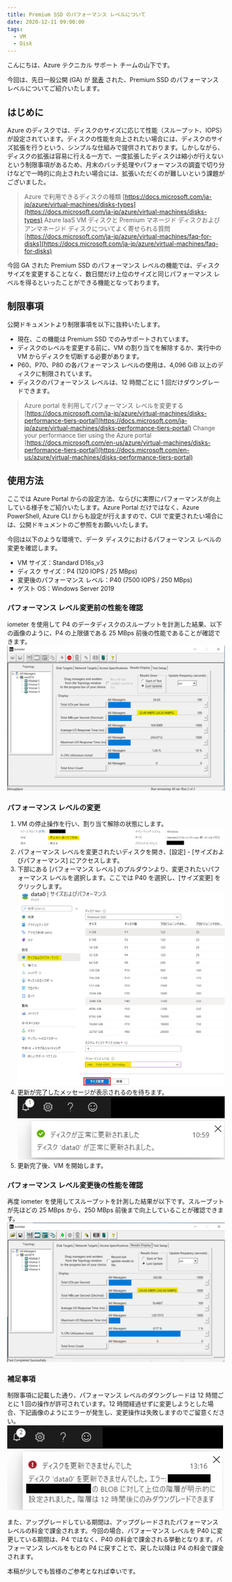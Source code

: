 ```yaml
---
title: Premium SSD のパフォーマンス レベルについて
date: 2020-12-11 09:00:00
tags:
  - VM
  - Disk
---
```


こんにちは、Azure テクニカル サポート チームの山下です。

今回は、先日一般公開 (GA) が [発表](https://azure.microsoft.com/en-us/updates/performance-tiers-for-premium-ssds-is-now-generally-available/) された、Premium SSD のパフォーマンス レベルについてご紹介いたします。

<!-- more -->

## はじめに
Azure のディスクでは、ディスクのサイズに応じて性能（スループット、IOPS）が設定されています。ディスクの性能を向上されたい場合には、ディスクのサイズ拡張を行うという、シンプルな仕組みで提供されております。しかしながら、ディスクの拡張は容易に行える一方で、一度拡張したディスクは縮小が行えないという制限事項があるため、月末のバッチ処理やパフォーマンスの調査で切り分けなどで一時的に向上されたい場合には、拡張いただくのが難しいという課題がございました。

> Azure で利用できるディスクの種類
> [https://docs.microsoft.com/ja-jp/azure/virtual-machines/disks-types](https://docs.microsoft.com/ja-jp/azure/virtual-machines/disks-types)
> Azure IaaS VM ディスクと Premium マネージド ディスクおよびアンマネージド ディスクについてよく寄せられる質問
> [https://docs.microsoft.com/ja-jp/azure/virtual-machines/faq-for-disks](https://docs.microsoft.com/ja-jp/azure/virtual-machines/faq-for-disks)

今回 GA された Premium SSD のパフォーマンス レベルの機能では、ディスク サイズを変更することなく、数日間だけ上位のサイズと同じパフォーマンス レベルを得るといったことができる機能となっております。

## 制限事項
公開ドキュメントより制限事項を以下に抜粋いたします。

- 現在、この機能は Premium SSD でのみサポートされています。
- ディスクのレベルを変更する前に、VM の割り当てを解除するか、実行中の VM からディスクを切断する必要があります。
- P60、P70、P80 の各パフォーマンス レベルの使用は、4,096 GiB 以上のディスクに制限されています。
- ディスクのパフォーマンス レベルは、12 時間ごとに 1 回だけダウングレードできます。

> Azure portal を利用してパフォーマンス レベルを変更する
> [https://docs.microsoft.com/ja-jp/azure/virtual-machines/disks-performance-tiers-portal](https://docs.microsoft.com/ja-jp/azure/virtual-machines/disks-performance-tiers-portal)
> Change your performance tier using the Azure portal
> [https://docs.microsoft.com/en-us/azure/virtual-machines/disks-performance-tiers-portal](https://docs.microsoft.com/en-us/azure/virtual-machines/disks-performance-tiers-portal)

## 使用方法
ここでは Azure Portal からの設定方法、ならびに実際にパフォーマンスが向上している様子をご紹介いたします。Azure Portal だけではなく、Azure PowerShell, Azure CLI からも設定が行えますので、CUI で変更されたい場合には、公開ドキュメントのご参照をお願いいたします。

今回は以下のような環境で、データ ディスクにおけるパフォーマンス レベルの変更を確認します。

- VM サイズ：Standard D16s_v3
- ディスク サイズ：P4 (120 IOPS / 25 MBps)
- 変更後のパフォーマンス レベル：P40 (7500 IOPS / 250 MBps)
- ゲスト OS：Windows Server 2019

### パフォーマンス レベル変更前の性能を確認
iometer を使用して P4 のデータディスクのスループットを計測した結果、以下の画像のように、P4 の上限値である 25 MBps 前後の性能であることが確認できます。
![](./introduction-performance-tier-ssd/originalthroughput.png)

### パフォーマンス レベルの変更
1. VM の停止操作を行い、割り当て解除の状態にします。
![](./introduction-performance-tier-ssd/deallocated.png)
1. パフォーマンス レベルを変更されたいディスクを開き、[設定] - [サイズおよびパフォーマンス] にアクセスします。
1. 下部にある [パフォーマンス レベル] のプルダウンより、変更されたいパフォーマンス レベルを選択します。ここでは P40 を選択し、[サイズ変更] をクリックします。
![](./introduction-performance-tier-ssd/performancelevel.png)
1. 更新が完了したメッセージが表示されるのを待ちます。
![](./introduction-performance-tier-ssd/changed.png)
1. 更新完了後、VM を開始します。

### パフォーマンス レベル変更後の性能を確認
再度 iometer を使用してスループットを計測した結果が以下です。スループットが先ほどの 25 MBps から、250 MBps 前後まで向上していることが確認できます。
![](./introduction-performance-tier-ssd/highthroughput.png)

### 補足事項
制限事項に記載した通り、パフォーマンス レベルのダウングレードは 12 時間ごとに 1 回の操作が許可されています。12 時間経過せずに変更しようとした場合、下記画像のようにエラーが発生し、変更操作は失敗しますのでご留意ください。
![](./introduction-performance-tier-ssd/changeerror.png)

また、アップグレードしている期間は、アップグレードされたパフォーマンス レベルの料金で課金されます。今回の場合、パフォーマンス レベルを P40 に変更している期間は、P4 ではなく、P40 の料金で課金される挙動となります。パフォーマンス レベルをもとの P4 に戻すことで、戻した以降は P4 の料金で課金されます。

本稿が少しでも皆様のご参考となれば幸いです。
